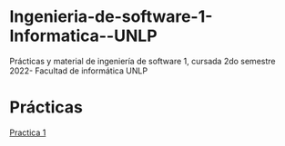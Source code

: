 # Ingenieria-de-software-1-Informatica--UNLP
Prácticas y material de ingeniería de software 1, cursada 2do semestre 2022- Facultad de informática UNLP

# Prácticas
[Practica 1](Practicas/"Práctica1-ER.pdf")
